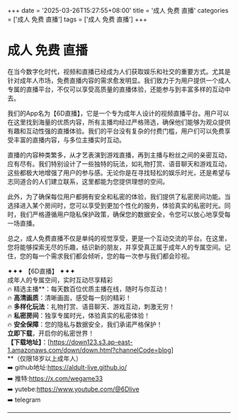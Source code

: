 +++
date = '2025-03-26T15:27:55+08:00'
title = '成人 免费 直播'
categories = ['成人 免费 直播']
tags = ['成人 免费 直播']
+++

# 成人 免费 直播

在当今数字化时代，视频和直播已经成为人们获取娱乐和社交的重要方式。尤其是针对成年人市场，免费直播内容的需求愈发明显。我们致力于为用户提供一个成人专属的直播平台，不仅可以享受高质量的直播体验，还能参与到丰富多样的互动中去。

我们的App名为【6D直播】，它是一个专为成年人设计的视频直播平台。用户可以在这里找到海量的优质内容，所有主播均经过严格筛选，确保他们能够为观众提供有趣和互动性强的直播体验。我们的平台没有复杂的付费门槛，用户们可以免费享受丰富的直播内容，与多位主播实时互动。

直播的内容种类繁多，从才艺表演到游戏直播，再到主播与粉丝之间的亲密互动，应有尽有。我们特别设计了一些独特的玩法，如礼物打赏、语音聊天和游戏互动，这些都极大地增强了用户的参与感。无论你是在寻找轻松的娱乐时光，还是希望与志同道合的人们建立联系，这里都能为您提供理想的空间。

此外，为了确保每位用户都拥有安全和私密的体验，我们提供了私密房间功能。当选择进入某个房间时，您可以享受到更加个性化的服务，体验真实的私密时光。同时，我们严格遵循用户隐私保护政策，确保您的数据安全，令您可以放心地享受每一场直播。

总之，成人免费直播不仅是单纯的视觉享受，更是一个互动交流的平台。在这里，您将能够探索无尽的乐趣，结识新的朋友，并享受真正属于成年人的专属空间。记住，您的每一个需求我们都会倾听，您的每一次参与我们都会珍视。

✦✦✦ 【6D直播】 ✦✦✦  
成年人的专属空间，实时互动尽享精彩  
🔥 精选主播**：每天数百位优质主播在线，随时与你互动！  
🔥 **高清画质**：清晰画面，感受每一刻的精彩！  
🔥 **多样化玩法**：礼物打赏、语音聊天、游戏互动，刺激无穷！  
🔥 **私密房间**：独享专属时光，体验真实的私密体验！  
🔥 **安全保障**：您的隐私与数据安全，我们承诺严格保护！  
**立即下载**，开启你的私密世界！  
**【下载地址】**：[https://down123.s3.ap-east-1.amazonaws.com/down/down.html?channelCode=blog]  
**（仅限18岁以上成年人）  
➡️ github地址:https://aldult-live.github.io/  
➡️ 推特:https://x.com/wegame33  
➡️ yutebe:https://www.youtube.com/@6Dlive  
➡️ telegram  

---
